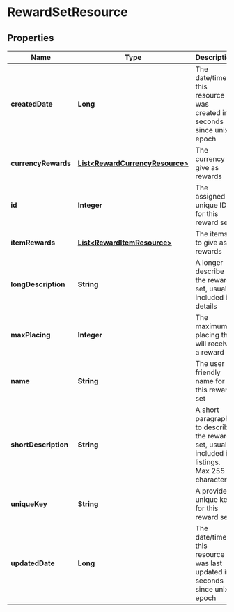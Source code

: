 
# RewardSetResource

## Properties
Name | Type | Description | Notes
------------ | ------------- | ------------- | -------------
**createdDate** | **Long** | The date/time this resource was created in seconds since unix epoch |  [optional]
**currencyRewards** | [**List&lt;RewardCurrencyResource&gt;**](RewardCurrencyResource.md) | The currency to give as rewards |  [optional]
**id** | **Integer** | The assigned unique ID for this reward set |  [optional]
**itemRewards** | [**List&lt;RewardItemResource&gt;**](RewardItemResource.md) | The items to give as rewards |  [optional]
**longDescription** | **String** | A longer describe the reward set, usually included in details |  [optional]
**maxPlacing** | **Integer** | The maximum placing that will receive a reward |  [optional]
**name** | **String** | The user friendly name for this reward set | 
**shortDescription** | **String** | A short paragraph to describe the reward set, usually included in listings.  Max 255 characters |  [optional]
**uniqueKey** | **String** | A provided unique key for this reward set |  [optional]
**updatedDate** | **Long** | The date/time this resource was last updated in seconds since unix epoch |  [optional]



